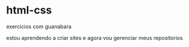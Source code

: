 # html-css
 exercicios com guanabara

 estou aprendendo a criar sites e agora vou gerenciar meus repositorios
